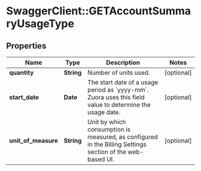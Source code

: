 # SwaggerClient::GETAccountSummaryUsageType

## Properties
Name | Type | Description | Notes
------------ | ------------- | ------------- | -------------
**quantity** | **String** | Number of units used.  | [optional] 
**start_date** | **Date** | The start date of a usage period as &#x60;yyyy-mm&#x60;. Zuora uses this field value to determine the usage date.  | [optional] 
**unit_of_measure** | **String** | Unit by which consumption is measured, as configured in the Billing Settings section of the web-based UI.  | [optional] 


